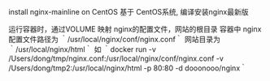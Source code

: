 install nginx-mainline on CentOS
基于 CentOS系统, 编译安装nginx最新版

运行容器时，通过VOLUME 映射 nginx的配置文件，网站的根目录
容器中
nginx配置文件路径为 ｀/usr/local/nginx/conf/nginx.conf｀
网站目录为 ｀/usr/local/nginx/html｀
如
｀docker run -v /Users/dong/tmp/nginx.conf:/usr/local/nginx/conf/nginx.conf -v /Users/dong/tmp2:/usr/local/nginx/html  -p 80:80 -d dooonooo/nginx｀